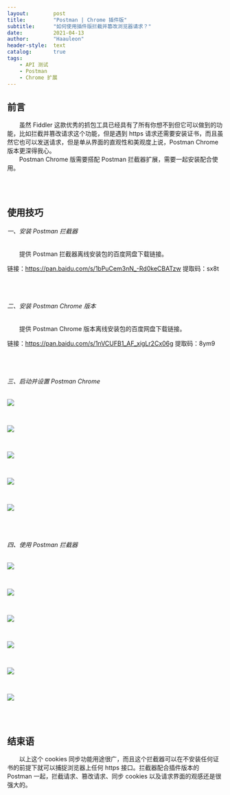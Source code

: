 ```yaml
---
layout:        post
title:         "Postman | Chrome 插件版"
subtitle:      "如何使用插件版拦截并篡改浏览器请求？"
date:          2021-04-13
author:        "Haauleon"
header-style:  text
catalog:       true
tags:
    - API 测试
    - Postman
    - Chrome 扩展
---
```


## 前言
&emsp;&emsp;虽然 Fiddler 这款优秀的抓包工具已经具有了所有你想不到但它可以做到的功能，比如拦截并篡改请求这个功能，但是遇到 https 请求还需要安装证书，而且虽然它也可以发送请求，但是单从界面的直观性和美观度上说，Postman Chrome 版本更深得我心。       
&emsp;&emsp;Postman Chrome 版需要搭配 Postman 拦截器扩展，需要一起安装配合使用。

<br><br>

## 使用技巧
###### 一、安装 Postman 拦截器        
&emsp;&emsp;提供 Postman 拦截器离线安装包的百度网盘下载链接。          

链接：https://pan.baidu.com/s/1bPuCem3nN_-Rd0keCBATzw 提取码：sx8t 

<br><br>

###### 二、安装 Postman Chrome 版本
&emsp;&emsp;提供 Postman Chrome 版本离线安装包的百度网盘下载链接。              

链接：https://pan.baidu.com/s/1nVCUFB1_AF_xigLr2Cx06g 提取码：8ym9 

<br><br>

###### 三、启动并设置 Postman Chrome
![](\img\in-post\post-postman\2021-04-13-postman-chrome-1.png)        

<br>

![](\img\in-post\post-postman\2021-04-13-postman-chrome-2.png)       

<br>

![](\img\in-post\post-postman\2021-04-13-postman-chrome-3.png)      

<br>

![](\img\in-post\post-postman\2021-04-13-postman-chrome-4.png)        

<br>

![](\img\in-post\post-postman\2021-04-13-postman-chrome-5.png)

<br><br>

###### 四、使用 Postman 拦截器     
![](\img\in-post\post-postman\2021-04-13-postman-chrome-6.png)       

<br>     

![](\img\in-post\post-postman\2021-04-13-postman-chrome-7.png)      

<br>

![](\img\in-post\post-postman\2021-04-13-postman-chrome-8.png)       

<br>

![](\img\in-post\post-postman\2021-04-13-postman-chrome-9.png)      

<br>

![](\img\in-post\post-postman\2021-04-13-postman-chrome-10.png)     

<br>     

![](\img\in-post\post-postman\2021-04-13-postman-chrome-11.png)

<br><br>

## 结束语
&emsp;&emsp;以上这个 cookies 同步功能用途很广，而且这个拦截器可以在不安装任何证书的前提下就可以捕捉浏览器上任何 https 接口。拦截器配合插件版本的 Postman 一起，拦截请求、篡改请求、同步 cookies 以及请求界面的观感还是很强大的。